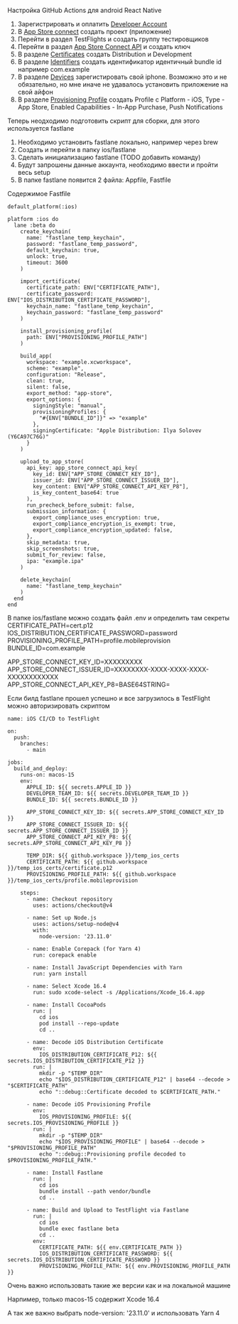 Настройка GitHub Actions для android React Native

1. Зарегистрировать и оплатить [Developer Account](https://developer.apple.com/account)
2. В [App Store connect](https://developer.apple.com/account) создать проект (приложение)
3. Перейти в раздел TestFlights и создать группу тестировщиков
4. Перейти в раздел [App Store Connect API](https://appstoreconnect.apple.com/access/integrations/api) и создать ключ
5. В разделе [Certificates](https://developer.apple.com/account/resources/certificates/list) создать	Distribution и 	Development
6. В разделе [Identifiers](https://developer.apple.com/account/resources/identifiers/list) создать идентификатор идентичный bundle id например com.example
7. В разделе [Devices](https://developer.apple.com/account/resources/devices/list) зарегистировать свой iphone. Возможно это и не обязательно, но мне иначе не удавалось установить приложение на свой айфон
8. В разделе [Provisioning Profile](https://developer.apple.com/account/resources/profiles/list) создать Profile с Platform - iOS, Type - App Store, Enabled Capabilities - In-App Purchase, Push Notifications

Теперь неодходимо подготовить скрипт для сборки, для этого используется fastlane
1. Необходимо установить fastlane локально, например через brew
2. Создать и перейти в папку ios/fastlane
3. Сделать инициализацию fastlane (TODO добавить команду)
4. Будут запрошены данные аккаунта, необходимо ввести и пройти весь setup
5. В папке fastlane появится 2 файла: Appfile, Fastfile

Содержимое Fastfile
```
default_platform(:ios)

platform :ios do
  lane :beta do
    create_keychain(
      name: "fastlane_temp_keychain",
      password: "fastlane_temp_password",
      default_keychain: true,
      unlock: true,
      timeout: 3600
    )

    import_certificate(
      certificate_path: ENV["CERTIFICATE_PATH"],
      certificate_password: ENV["IOS_DISTRIBUTION_CERTIFICATE_PASSWORD"],
      keychain_name: "fastlane_temp_keychain",
      keychain_password: "fastlane_temp_password"
    )

    install_provisioning_profile(
      path: ENV["PROVISIONING_PROFILE_PATH"]
    )

    build_app(
      workspace: "example.xcworkspace",
      scheme: "example",
      configuration: "Release",
      clean: true,
      silent: false,
      export_method: "app-store",
      export_options: {
        signingStyle: "manual",
        provisioningProfiles: {
          "#{ENV["BUNDLE_ID"]}" => "example"
        },
        signingCertificate: "Apple Distribution: Ilya Solovev (Y6CA97C76G)"
      }
    )

    upload_to_app_store(
      api_key: app_store_connect_api_key(
        key_id: ENV["APP_STORE_CONNECT_KEY_ID"],
        issuer_id: ENV["APP_STORE_CONNECT_ISSUER_ID"],
        key_content: ENV["APP_STORE_CONNECT_API_KEY_P8"],
        is_key_content_base64: true
      ),
      run_precheck_before_submit: false,
      submission_information: {
        export_compliance_uses_encryption: true,
        export_compliance_encryption_is_exempt: true,
        export_compliance_encryption_updated: false,
      },
      skip_metadata: true,
      skip_screenshots: true,
      submit_for_review: false,
      ipa: "example.ipa"
    )

    delete_keychain(
      name: "fastlane_temp_keychain"
    )
  end
end
```

В папке ios/fastlane можно создать файл .env и определить там секреты
CERTIFICATE_PATH=cert.p12 \
IOS_DISTRIBUTION_CERTIFICATE_PASSWORD=password \
PROVISIONING_PROFILE_PATH=profile.mobileprovision \
BUNDLE_ID=com.example

APP_STORE_CONNECT_KEY_ID=XXXXXXXXX \
APP_STORE_CONNECT_ISSUER_ID=XXXXXXXX-XXXX-XXXX-XXXX-XXXXXXXXXXXX \
APP_STORE_CONNECT_API_KEY_P8=BASE64STRING=

Если билд fastlane прошел успешно и все загрузилось в TestFlight можно авторизировать скриптом
```
name: iOS CI/CD to TestFlight

on:
  push:
    branches:
      - main

jobs:
  build_and_deploy:
    runs-on: macos-15
    env:
      APPLE_ID: ${{ secrets.APPLE_ID }}
      DEVELOPER_TEAM_ID: ${{ secrets.DEVELOPER_TEAM_ID }}
      BUNDLE_ID: ${{ secrets.BUNDLE_ID }}

      APP_STORE_CONNECT_KEY_ID: ${{ secrets.APP_STORE_CONNECT_KEY_ID }}
      APP_STORE_CONNECT_ISSUER_ID: ${{ secrets.APP_STORE_CONNECT_ISSUER_ID }}
      APP_STORE_CONNECT_API_KEY_P8: ${{ secrets.APP_STORE_CONNECT_API_KEY_P8 }}

      TEMP_DIR: ${{ github.workspace }}/temp_ios_certs
      CERTIFICATE_PATH: ${{ github.workspace }}/temp_ios_certs/certificate.p12
      PROVISIONING_PROFILE_PATH: ${{ github.workspace }}/temp_ios_certs/profile.mobileprovision

    steps:
      - name: Checkout repository
        uses: actions/checkout@v4

      - name: Set up Node.js
        uses: actions/setup-node@v4
        with:
          node-version: '23.11.0'

      - name: Enable Corepack (for Yarn 4)
        run: corepack enable

      - name: Install JavaScript Dependencies with Yarn
        run: yarn install

      - name: Select Xcode 16.4
        run: sudo xcode-select -s /Applications/Xcode_16.4.app

      - name: Install CocoaPods
        run: |
          cd ios
          pod install --repo-update
          cd ..

      - name: Decode iOS Distribution Certificate
        env:
          IOS_DISTRIBUTION_CERTIFICATE_P12: ${{ secrets.IOS_DISTRIBUTION_CERTIFICATE_P12 }}
        run: |
          mkdir -p "$TEMP_DIR"
          echo "$IOS_DISTRIBUTION_CERTIFICATE_P12" | base64 --decode > "$CERTIFICATE_PATH"
          echo "::debug::Certificate decoded to $CERTIFICATE_PATH."

      - name: Decode iOS Provisioning Profile
        env:
          IOS_PROVISIONING_PROFILE: ${{ secrets.IOS_PROVISIONING_PROFILE }}
        run: |
          mkdir -p "$TEMP_DIR"
          echo "$IOS_PROVISIONING_PROFILE" | base64 --decode > "$PROVISIONING_PROFILE_PATH"
          echo "::debug::Provisioning profile decoded to $PROVISIONING_PROFILE_PATH."

      - name: Install Fastlane
        run: |
          cd ios
          bundle install --path vendor/bundle
          cd ..

      - name: Build and Upload to TestFlight via Fastlane
        run: |
          cd ios
          bundle exec fastlane beta
          cd ..
        env:
          CERTIFICATE_PATH: ${{ env.CERTIFICATE_PATH }}
          IOS_DISTRIBUTION_CERTIFICATE_PASSWORD: ${{ secrets.IOS_DISTRIBUTION_CERTIFICATE_PASSWORD }}
          PROVISIONING_PROFILE_PATH: ${{ env.PROVISIONING_PROFILE_PATH }}
```

Очень важно использовать такие же версии как и на локальной машине

Нарпимер, только macos-15 содержит Xcode 16.4

А так же важно выбрать node-version: '23.11.0' и использовать Yarn 4
